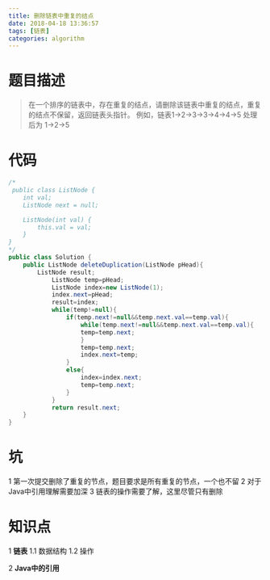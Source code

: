```yaml
---
title: 删除链表中重复的结点 
date: 2018-04-18 13:36:57
tags: [链表]
categories: algorithm
---
```

# 题目描述
> 在一个排序的链表中，存在重复的结点，请删除该链表中重复的结点，重复的结点不保留，返回链表头指针。 例如，链表1->2->3->3->4->4->5 处理后为 1->2->5

# 代码
<!--more-->
```java
/*
 public class ListNode {
    int val;
    ListNode next = null;

    ListNode(int val) {
        this.val = val;
    }
}
*/
public class Solution {
    public ListNode deleteDuplication(ListNode pHead){
        ListNode result;
            ListNode temp=pHead;
            ListNode index=new ListNode(1);
            index.next=pHead;
            result=index;
            while(temp!=null){
                if(temp.next!=null&&temp.next.val==temp.val){
                    while(temp.next!=null&&temp.next.val==temp.val){
                    temp=temp.next;
                    }
                    temp=temp.next;
                    index.next=temp;
                }
                else{
                    index=index.next;
                    temp=temp.next;
                }
            }
            return result.next;
    }
}
```

# 坑 

1 第一次提交删除了重复的节点，题目要求是所有重复的节点，一个也不留
2 对于Java中引用理解需要加深
3 链表的操作需要了解，这里尽管只有删除

# 知识点
1 **链表**
1.1 数据结构
1.2 操作

2 **Java中的引用**
